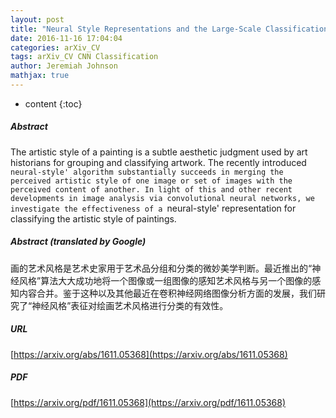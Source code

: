 ```yaml
---
layout: post
title: "Neural Style Representations and the Large-Scale Classification of Artistic Style"
date: 2016-11-16 17:04:04
categories: arXiv_CV
tags: arXiv_CV CNN Classification
author: Jeremiah Johnson
mathjax: true
---
```


* content
{:toc}

##### Abstract
The artistic style of a painting is a subtle aesthetic judgment used by art historians for grouping and classifying artwork. The recently introduced `neural-style' algorithm substantially succeeds in merging the perceived artistic style of one image or set of images with the perceived content of another. In light of this and other recent developments in image analysis via convolutional neural networks, we investigate the effectiveness of a `neural-style' representation for classifying the artistic style of paintings.

##### Abstract (translated by Google)
画的艺术风格是艺术史家用于艺术品分组和分类的微妙美学判断。最近推出的“神经风格”算法大大成功地将一个图像或一组图像的感知艺术风格与另一个图像的感知内容合并。鉴于这种以及其他最近在卷积神经网络图像分析方面的发展，我们研究了“神经风格”表征对绘画艺术风格进行分类的有效性。

##### URL
[https://arxiv.org/abs/1611.05368](https://arxiv.org/abs/1611.05368)

##### PDF
[https://arxiv.org/pdf/1611.05368](https://arxiv.org/pdf/1611.05368)

